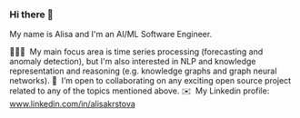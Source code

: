 ### Hi there 👋


<!-- **akrstova/AKrstova** is a ✨ _special_ ✨ repository because its `README.md` (this file) appears on your GitHub profile.

Here are some ideas to get you started: -->

My name is Alisa and I'm an AI/ML Software Engineer.

👩🏼‍💻&nbsp; My main focus area is time series processing (forecasting and anomaly detection), but I'm also interested in NLP and knowledge representation and reasoning (e.g. knowledge graphs and graph neural networks).
🤝 &nbsp;I’m open to collaborating on any exciting open source project related to any of the topics mentioned above. 
✉️ &nbsp;My Linkedin profile: www.linkedin.com/in/alisakrstova
<!-- - 💡 Fun fact: I love space engineering!
 -->
